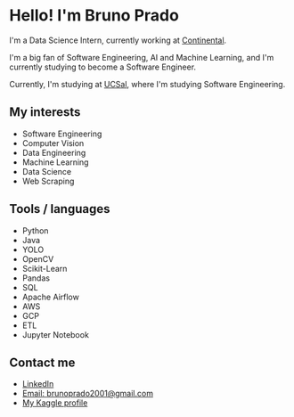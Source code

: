 # Hello! I'm Bruno Prado 


I'm a Data Science Intern, currently working at [Continental](https://www.lactec.com.br/).

I'm a big fan of Software Engineering, AI and Machine Learning, and I'm currently studying to become a Software Engineer.

Currently, I'm studying at [UCSal](https://ucsal.br/), where I'm studying Software Engineering.
  
  
## My interests
- Software Engineering
- Computer Vision
- Data Engineering
- Machine Learning
- Data Science
- Web Scraping



## Tools / languages

- Python 
- Java
- YOLO
- OpenCV
- Scikit-Learn
- Pandas
- SQL
- Apache Airflow
- AWS
- GCP
- ETL
- Jupyter Notebook

<!-- logo of the tools i use -->


## Contact me

- [LinkedIn](https://www.linkedin.com/in/bruno-prado-7b5b6b1a3/)
- [Email: brunoprado2001@gmail.com](mailto:brunopradocode@gmail.com)
- [My Kaggle profile](https://www.kaggle.com/brunocprado)


